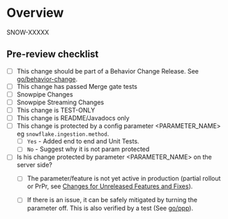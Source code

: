 <!-- Text inside of HTML comment blocks will NOT appear in your pull request description -->
<!-- Formatting information can be found at https://www.markdownguide.org/basic-syntax/ -->
# Overview

SNOW-XXXXX

<!--
Why is this review being requested?  The full details should be in the JIRA, but the review should focus on the fix/change being implemented.
If there are multiple steps in the Jira, which step is this?
-->

## Pre-review checklist
- [ ] This change should be part of a Behavior Change Release. See [go/behavior-change](http://go/behavior-change).
- [ ] This change has passed Merge gate tests
- [ ] Snowpipe Changes
- [ ] Snowpipe Streaming Changes
- [ ] This change is TEST-ONLY
- [ ] This change is README/Javadocs only
- [ ] This change is protected by a config parameter <PARAMETER_NAME> eg `snowflake.ingestion.method`.
    - [ ] `Yes` - Added end to end and Unit Tests. 
    - [ ] `No` - Suggest why it is not param protected
- [ ] Is his change protected by parameter <PARAMETER_NAME> on the server side?
    - [ ] The parameter/feature is not yet active in production (partial rollout or PrPr, see [Changes for Unreleased Features and Fixes](http://go/ppp-prpr)).
    - [ ] If there is an issue, it can be safely mitigated by turning the parameter off. This is also verified by a test (See [go/ppp](http://go/ppp)).


<!--
## Urgency
This review is *normal* priority
This review is **high** priority
This review is ***URGENT*** priority
-->

<!--
Indicate any urgency for performing the review.  Perhaps it is a fix for a prod issue or is blocking a customer.
-->

<!--
## Risks
What are the risks associated to your change?
-->

<!--
## Backward and forward Compatible
Imagine customer upgrading to new version and rolling back to older version. Will there be any concerns?
[ ] Backward compatible
[ ] Forward compatible
-->

<!--
Suggested reading order:   Provide an order in which to read files, classes, and methods.  Without this your reader will spend lots of time reading code without understanding the context (imagine the top file references a new class in methods of a file below it).  You need to tell your reviewers how to learn your code.
-->

<!--
## Reviewer roles
Every reviewer must be told their role and what actions are expected of them.  Tell every reviewer what will happen if they don't complete the review.  If you aren't sure who the secondary owner is then work with a manager and/or tech lead to figure this out.
If there are specific items or subsets of the change that you want a particular reviewer to focus on, mention it here.  You can @-mention people using their github username
-->

<!--
Reviewers:  Every review must have at least two reviewers for bug fixes, GA'ed component. One reviewer is enough for test only, doc changes.
Example:
- Minimum # of Required Reviewers - **Two** for Improvements and Bugfixes - <@github alias> 
- Educational purposes - <@github alias>
- Manager/TL approval (If patch critical and requires a release) - <@github alias>
-->

